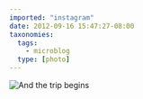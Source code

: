 ```yaml
---
imported: "instagram"
date: 2012-09-16 15:47:27-08:00
taxonomies:
  tags:
    - microblog
  type: [photo]
---
```

![And the trip begins](/media/images/photos/2012/09/c107dbc1b46876d84bab57216860e035.jpg)

